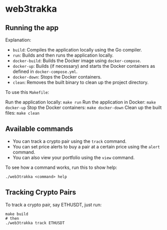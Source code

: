 # web3trakka

## Running the app
Explanation:
- `build`: Compiles the application locally using the Go compiler.
- `run`: Builds and then runs the application locally.
- `docker-build`: Builds the Docker image using `docker-compose`.
- `docker-up`: Builds (if necessary) and starts the Docker containers as defined in `docker-compose.yml`.
- `docker-down`: Stops the Docker containers.
- `clean`: Removes the built binary to clean up the project directory.

To use this `Makefile`:

Run the application locally: `make run`
Run the application in Docker: `make docker-up`
Stop the Docker containers: `make docker-down`
Clean up the built files: `make clean`

## Available commands
- You can track a crypto pair using the `track` command.
- You can set price alerts to buy a pair at a certain price using the `alert` command.
- You can also view your portfolio using the `view` command.

To see how a command works, run this to show help:
```shell
./web3trakka <command> help
```

## Tracking Crypto Pairs
To track a crypto pair, say ETHUSDT, just run:

```shell
make build
# then
./web3trakka track ETHUSDT
```
